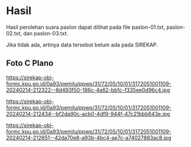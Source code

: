 # Hasil

Hasil perolehan suara paslon dapat dilihat pada file paslon-01.txt, paslon-02.txt, dan paslon-03.txt.

Jika tidak ada, artinya data tersebut belum ada pada SIREKAP.

## Foto C Plano

https://sirekap-obj-formc.kpu.go.id/0a93/pemilu/ppwp/31/72/05/10/01/3172051001109-20240214-212322--8d493f50-186c-4a62-bb1c-f335ee0d96c4.jpg

https://sirekap-obj-formc.kpu.go.id/0a93/pemilu/ppwp/31/72/05/10/01/3172051001109-20240214-212434--bf2da90c-acb0-4df9-944f-47c21bbb643e.jpg

https://sirekap-obj-formc.kpu.go.id/0a93/pemilu/ppwp/31/72/05/10/01/3172051001109-20240214-212651--42da70e8-a93b-4bc4-ae7c-a74027883ac8.jpg
